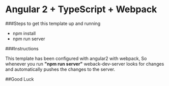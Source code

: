 # Angular 2 + TypeScript +  Webpack




###Steps to get this template up and running

- npm install
- npm run server

###Instructions

This template has been configured with angular2 with webpack, So whenever you run **"npm run server"** weback-dev-server looks for changes and automatically pushes the changes to the server.

##Good Luck

